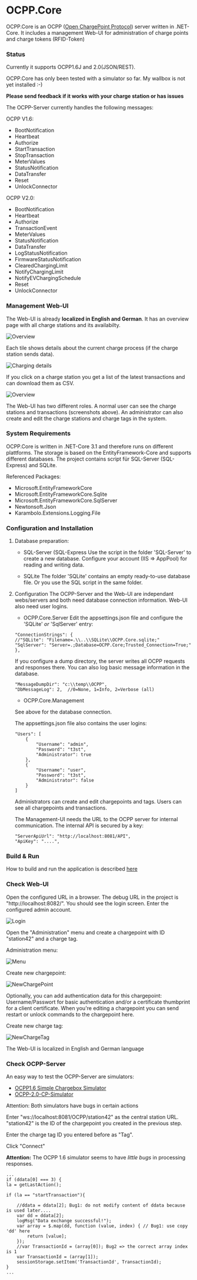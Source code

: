 # OCPP.Core
OCPP.Core is an OCPP ([Open ChargePoint Protocol](https://en.wikipedia.org/wiki/Open_Charge_Point_Protocol)) server written in .NET-Core. It includes a management Web-UI for administration of charge points and charge tokens (RFID-Token)




### Status
Currently it supports OCPP1.6J and 2.0(JSON/REST).

OCPP.Core has only been tested with a simulator so far. My wallbox is not yet installed :-)

**Please send feedback if it works with your charge station or has issues**



The OCPP-Server currently handles the following messages:

OCPP V1.6:
* BootNotification
* Heartbeat
* Authorize
* StartTransaction
* StopTransaction
* MeterValues
* StatusNotification
* DataTransfer
* Reset
* UnlockConnector

OCPP V2.0:
* BootNotification
* Heartbeat
* Authorize
* TransactionEvent
* MeterValues
* StatusNotification
* DataTransfer
* LogStatusNotification
* FirmwareStatusNotification
* ClearedChargingLimit
* NotifyChargingLimit
* NotifyEVChargingSchedule
* Reset
* UnlockConnector

### Management Web-UI
The Web-UI is already **localized in English and German**. It has an overview page with all charge stations and its availabilty.

![Overview](images/Overview.png)

Each tile shows details about the current charge process (if the charge station sends data).

![Charging details](images/ChargingDetails.png)


If you click on a charge station you get a list of the latest transactions and can download them as CSV.

![Overview](images/Transactions.png)

The Web-UI has two different roles. A normal user can see the charge stations and transactions (screenshots above).
An administrator can also create and edit the charge stations and charge tags in the system.


### System Requirements
OCPP.Core is written in .NET-Core 3.1 and therefore runs on different plattforms.
The storage is based on the EntityFramework-Core and supports different databases.
The project contains script für SQL-Server (SQL-Express) and SQLite.

Referenced Packages:
* Microsoft.EntityFrameworkCore
* Microsoft.EntityFrameworkCore.Sqlite
* Microsoft.EntityFrameworkCore.SqlServer
* Newtonsoft.Json
* Karambolo.Extensions.Logging.File


### Configuration and Installation
1. Database preparation:   
	* SQL-Server (SQL-Express
	Use the script in the folder 'SQL-Server' to create a new database.
	Configure your account (IIS => AppPool) for reading and writing data.
		
	* SQLite
	The folder 'SQLite' contains an empty ready-to-use database file. Or you use the SQL script in the same folder.

        
2. Configuration
	The OCPP-Server and the Web-UI are independant webs/servers and both need database connection information.
	Web-UI also need user logins.

	* OCPP.Core.Server
	Edit the appsettings.json file and configure the 'SQLite' *or* 'SqlServer' entry:
	```
	"ConnectionStrings": {
	//"SQLite": "Filename=.\\..\\SQLite\\OCPP.Core.sqlite;"
	"SqlServer": "Server=.;Database=OCPP.Core;Trusted_Connection=True;"
	},
	```
	If you configure a dump directory, the server writes all OCPP requests and responses there.
	You can also log basic message information in the database.
	```
  	"MessageDumpDir": "c:\\temp\\OCPP",
	"DbMessageLog": 2,  //0=None, 1=Info, 2=Verbose (all)
	```

	* OCPP.Core.Management

	See above for the database connection.


	The appsettings.json file also contains the user logins:

	```
	"Users": [
		{
			"Username": "admin",
			"Password": "t3st",
			"Administrator": true
		},
		{
			"Username": "user",
			"Password": "t3st",
			"Administrator": false
		}
	]
	```
	Administrators can create and edit chargepoints and tags. Users can see all chargepoints and transactions.


	The Management-UI needs the URL to the OCPP server for internal communication. The internal API is secured by a key:
	```
	"ServerApiUrl": "http://localhost:8081/API",
	"ApiKey": "....",
	```	

### Build & Run
How to build and run the application is described [here](Installation.md)


### Check Web-UI
Open the configured URL in a browser. The debug URL in the project is "http://localhost:8082/".
You should see the login screen. Enter the configured admin account.

![Login](images/Login.png)


Open the "Administration" menu and create a chargepoint with ID "station42" and a charge tag.

Administration menu:

![Menu](images/Menu.png)

Create new chargepoint:

![NewChargePoint](images/NewChargePoint.png)

Optionally, you can add authentication data for this chargepoint: Username/Passwort for basic authentication and/or a certificate thumbprint for a client certificate.
When you're editing a chargepoint you can send restart or unlock commands to the chargepoint here.

Create new charge tag:

![NewChargeTag](images/NewChargeTag.png)


The Web-UI is localized in English and German language

### Check OCPP-Server
An easy way to test the OCPP-Server are simulators:
* [OCPP1.6 Simple Chargebox Simulator](https://github.com/victormunoz/OCPP-1.6-Chargebox-Simulator)
* [OCPP-2.0-CP-Simulator](https://github.com/JavaIsJavaScript/OCPP-2.0-CP-Simulator)

Attention: Both simulators have bugs in certain actions


Enter "ws://localhost:8081/OCPP/station42" as the central station URL.
"station42" is the ID of the chargepoint you created in the previous step.

Enter the charge tag ID you entered before as "Tag".

Click "Connect"


	

**Attention:**
The OCPP 1.6 simulator seems to have _little bugs_ in processing responses.

```
...
if (ddata[0] === 3) {
la = getLastAction();

if (la == "startTransaction"){

	//ddata = ddata[2]; Bug1: do not modify content of ddata because is used later....
	var dd = ddata[2];
	logMsg("Data exchange successful!");
	var array = $.map(dd, function (value, index) {	// Bug1: use copy 'dd' here
		return [value];
	});
	//var TransactionId = (array[0]); Bug2 => the correct array index is 1
	var TransactionId = (array[1]);
	sessionStorage.setItem('TransactionId', TransactionId);
}
...
```
